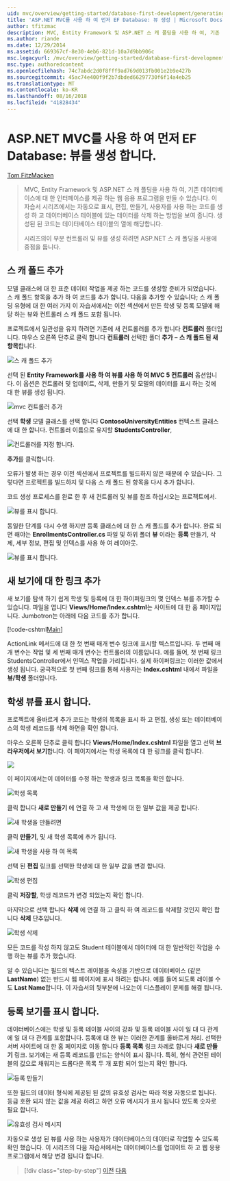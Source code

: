 ```yaml
---
uid: mvc/overview/getting-started/database-first-development/generating-views
title: 'ASP.NET MVC를 사용 하 여 먼저 EF Database: 뷰 생성 | Microsoft Docs'
author: tfitzmac
description: MVC, Entity Framework 및 ASP.NET 스 캐 폴딩을 사용 하 여, 기존 데이터베이스에 대 한 인터페이스를 제공 하는 웹 응용 프로그램을 만들 수 있습니다. 이 자습서 seri...
ms.author: riande
ms.date: 12/29/2014
ms.assetid: 669367cf-8e30-4eb6-821d-10a7d9bb906c
msc.legacyurl: /mvc/overview/getting-started/database-first-development/generating-views
msc.type: authoredcontent
ms.openlocfilehash: 74c7abdc2d0f8fff9ad769d013fb001e2b9e427b
ms.sourcegitcommit: 45ac74e400f9f2b7dbded66297730f6f14a4eb25
ms.translationtype: MT
ms.contentlocale: ko-KR
ms.lasthandoff: 08/16/2018
ms.locfileid: "41828434"
---
```

<a name="ef-database-first-with-aspnet-mvc-generating-views"></a>ASP.NET MVC를 사용 하 여 먼저 EF Database: 뷰를 생성 합니다.
====================
[Tom FitzMacken](https://github.com/tfitzmac)

> MVC, Entity Framework 및 ASP.NET 스 캐 폴딩을 사용 하 여, 기존 데이터베이스에 대 한 인터페이스를 제공 하는 웹 응용 프로그램을 만들 수 있습니다. 이 자습서 시리즈에서는 자동으로 표시, 편집, 만들기, 사용자를 사용 하는 코드를 생성 하 고 데이터베이스 테이블에 있는 데이터를 삭제 하는 방법을 보여 줍니다. 생성된 된 코드는 데이터베이스 테이블의 열에 해당합니다.
> 
> 시리즈의이 부분 컨트롤러 및 뷰를 생성 하려면 ASP.NET 스 캐 폴딩을 사용에 중점을 둡니다.


## <a name="add-scaffold"></a>스 캐 폴드 추가

모델 클래스에 대 한 표준 데이터 작업을 제공 하는 코드를 생성할 준비가 되었습니다. 스 캐 폴드 항목을 추가 하 여 코드를 추가 합니다. 다음을 추가할 수 있습니다; 스 캐 폴딩 유형에 대 한 여러 가지 이 자습서에서는 이전 섹션에서 만든 학생 및 등록 모델에 해당 하는 뷰와 컨트롤러 스 캐 폴드 포함 됩니다.

프로젝트에서 일관성을 유지 하려면 기존에 새 컨트롤러를 추가 합니다 **컨트롤러** 폴더입니다. 마우스 오른쪽 단추로 클릭 합니다 **컨트롤러** 선택한 폴더 **추가** – **스 캐 폴드 된 새 항목**합니다.

![스 캐 폴드 추가](generating-views/_static/image1.png)

선택 된 **Entity Framework를 사용 하 여 뷰를 사용 하 여 MVC 5 컨트롤러** 옵션입니다. 이 옵션은 컨트롤러 및 업데이트, 삭제, 만들기 및 모델의 데이터를 표시 하는 것에 대 한 뷰를 생성 됩니다.

![mvc 컨트롤러 추가](generating-views/_static/image2.png)

선택 **학생** 모델 클래스를 선택 합니다 **ContosoUniversityEntities** 컨텍스트 클래스에 대 한 합니다. 컨트롤러 이름으로 유지할 **StudentsController**,

![컨트롤러를 지정 합니다.](generating-views/_static/image3.png)

**추가**를 클릭합니다.

오류가 발생 하는 경우 이전 섹션에서 프로젝트를 빌드하지 않은 때문에 수 있습니다. 그렇다면 프로젝트를 빌드하지 및 다음 스 캐 폴드 된 항목을 다시 추가 합니다.

코드 생성 프로세스를 완료 한 후 새 컨트롤러 및 뷰를 참조 하십시오는 프로젝트에서.

![뷰를 표시 합니다.](generating-views/_static/image4.png)

동일한 단계를 다시 수행 하지만 등록 클래스에 대 한 스 캐 폴드를 추가 합니다. 완료 되 면 해야는 **EnrollmentsController.cs** 파일 및 하위 폴더 **뷰** 이라는 **등록** 만들기, 삭제, 세부 정보, 편집 및 인덱스를 사용 하 여 레이아웃.

![뷰를 표시 합니다.](generating-views/_static/image5.png)

## <a name="add-links-to-new-views"></a>새 보기에 대 한 링크 추가

새 보기를 탐색 하기 쉽게 학생 및 등록에 대 한 하이퍼링크의 몇 인덱스 뷰를 추가할 수 있습니다. 파일을 엽니다 **Views/Home/Index.cshtml**는 사이트에 대 한 홈 페이지입니다. Jumbotron는 아래에 다음 코드를 추가 합니다.

[!code-cshtml[Main](generating-views/samples/sample1.cshtml)]

ActionLink 메서드에 대 한 첫 번째 매개 변수 링크에 표시할 텍스트입니다. 두 번째 매개 변수는 작업 및 세 번째 매개 변수는 컨트롤러의 이름입니다. 예를 들어, 첫 번째 링크 StudentsController에서 인덱스 작업을 가리킵니다. 실제 하이퍼링크는 이러한 값에서 생성 됩니다. 궁극적으로 첫 번째 링크를 통해 사용자는 **Index.cshtml** 내에서 파일을 **뷰/학생** 폴더입니다.

## <a name="display-student-views"></a>학생 뷰를 표시 합니다.

프로젝트에 올바르게 추가 코드는 학생의 목록을 표시 하 고 편집, 생성 또는 데이터베이스의 학생 레코드를 삭제 하면을 확인 합니다.

마우스 오른쪽 단추로 클릭 합니다 **Views/Home/Index.cshtml** 파일을 열고 선택 **브라우저에서 보기**합니다. 이 페이지에서는 학생 목록에 대 한 링크를 클릭 합니다.

![](generating-views/_static/image6.png)

이 페이지에서는이 데이터를 수정 하는 학생과 링크 목록을 확인 합니다.

![학생 목록](generating-views/_static/image7.png)

클릭 합니다 **새로 만들기** 에 연결 하 고 새 학생에 대 한 일부 값을 제공 합니다.

![새 학생을 만들려면](generating-views/_static/image8.png)

클릭 **만들기**, 및 새 학생 목록에 추가 됩니다.

![새 학생을 사용 하 여 목록](generating-views/_static/image9.png)

선택 된 **편집** 링크를 선택한 학생에 대 한 일부 값을 변경 합니다.

![학생 편집](generating-views/_static/image10.png)

클릭 **저장할**, 학생 레코드가 변경 되었는지 확인 합니다.

마지막으로 선택 합니다 **삭제** 에 연결 하 고 클릭 하 여 레코드를 삭제할 것인지 확인 합니다 **삭제** 단추입니다.

![학생 삭제](generating-views/_static/image11.png)

모든 코드를 작성 하지 않고도 Student 테이블에서 데이터에 대 한 일반적인 작업을 수행 하는 뷰를 추가 했습니다.

알 수 있습니다는 필드의 텍스트 레이블을 속성을 기반으로 데이터베이스 (같은 **LastName**) 없는 반드시 웹 페이지에 표시 하려는 합니다. 예를 들어 되도록 레이블 수도 **Last Name**합니다. 이 자습서의 뒷부분에 나오는이 디스플레이 문제를 해결 됩니다.

## <a name="display-enrollment-views"></a>등록 보기를 표시 합니다.

데이터베이스에는 학생 및 등록 테이블 사이의 강좌 및 등록 테이블 사이 일 대 다 관계에 일 대 다 관계를 포함합니다. 등록에 대 한 뷰는 이러한 관계를 올바르게 처리. 선택한 서버 사이트에 대 한 홈 페이지로 이동 합니다 **등록 목록** 링크 차례로 합니다 **새로 만들기** 링크. 보기에는 새 등록 레코드를 만드는 양식이 표시 됩니다. 특히, 형식 관련된 테이블의 값으로 채워지는 드롭다운 목록 두 개 포함 되어 있는지 확인 합니다.

![등록 만들기](generating-views/_static/image12.png)

또한 필드의 데이터 형식에 제공된 된 값의 유효성 검사는 따라 적용 자동으로 됩니다. 등급 호환 되지 않는 값을 제공 하려고 하면 오류 메시지가 표시 됩니다 있도록 숫자로 필요 합니다.

![유효성 검사 메시지](generating-views/_static/image13.png)

자동으로 생성 된 뷰를 사용 하는 사용자가 데이터베이스의 데이터로 작업할 수 있도록 확인 했습니다. 이 시리즈의 다음 자습서에서는 데이터베이스를 업데이트 하 고 웹 응용 프로그램에서 해당 변경 됩니다 합니다.

> [!div class="step-by-step"]
> [이전](creating-the-web-application.md)
> [다음](changing-the-database.md)
